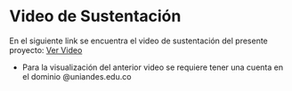 # Video de Sustentación

En el siguiente link se encuentra el video de sustentación del presente proyecto: [Ver Video](https://uniandes-my.sharepoint.com/:v:/g/personal/da_rodriguezc123_uniandes_edu_co/EXgaH42d3aNFpjttnr2U3dABzlxhJwVpFl1X8p-24-73IQ?nav=eyJyZWZlcnJhbEluZm8iOnsicmVmZXJyYWxBcHAiOiJPbmVEcml2ZUZvckJ1c2luZXNzIiwicmVmZXJyYWxBcHBQbGF0Zm9ybSI6IldlYiIsInJlZmVycmFsTW9kZSI6InZpZXciLCJyZWZlcnJhbFZpZXciOiJNeUZpbGVzTGlua0NvcHkifX0&e=REEuVH)

- Para la visualización del anterior video se requiere tener una cuenta en el dominio @uniandes.edu.co
